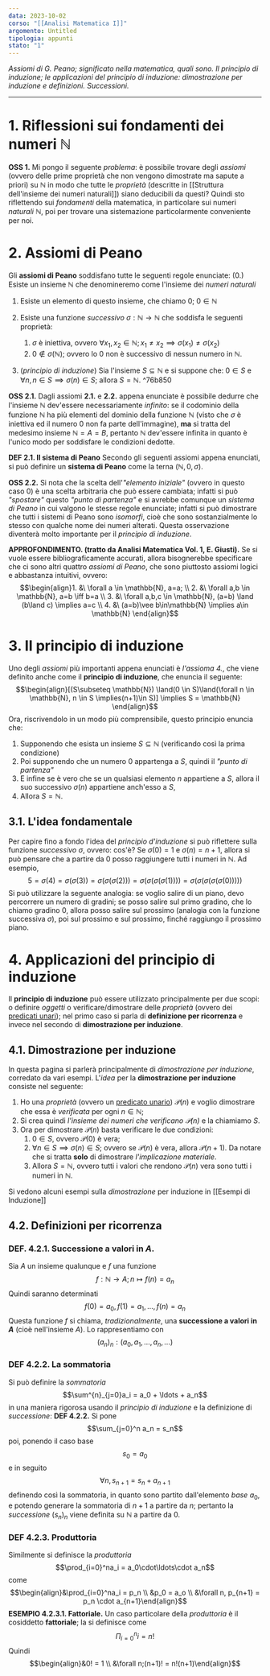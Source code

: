 ```yaml
---
data: 2023-10-02
corso: "[[Analisi Matematica I]]"
argomento: Untitled
tipologia: appunti
stato: "1"
---
```

*Assiomi di G. Peano; significato nella matematica, quali sono. Il principio di induzione; le applicazioni del principio di induzione: dimostrazione per induzione e definizioni. Successioni.*
- - -
# 1. Riflessioni sui fondamenti dei numeri $\mathbb{N}$
**OSS 1.** Mi pongo il seguente *problema*: è possibile trovare degli *assiomi* (ovvero delle prime proprietà che non vengono dimostrate ma sapute a priori) su $\mathbb{N}$ in modo che tutte le *proprietà* (descritte in [[Struttura dell'insieme dei numeri naturali]]) siano deducibili da questi? 
Quindi sto riflettendo sui *fondamenti* della matematica, in particolare sui numeri *naturali* $\mathbb{N}$, poi per trovare una sistemazione particolarmente conveniente per noi.
# 2. Assiomi di Peano
Gli **assiomi di Peano** soddisfano tutte le seguenti regole enunciate:
(0.) Esiste un insieme $\mathbb{N}$ che denomineremo come l'insieme dei *numeri naturali*
1. Esiste un elemento di questo insieme, che chiamo $0$; $0 \in \mathbb{N}$
2. Esiste una funzione *successivo* $\sigma : \mathbb{N} \longrightarrow \mathbb{N}$ che soddisfa le seguenti proprietà:
	1. $\sigma$ è iniettiva, ovvero $\forall x_1, x_2 \in \mathbb{N}; x_1 \neq x_2 \implies \sigma(x_1) \neq \sigma(x_2)$
	2. $0 \not \in \sigma(\mathbb{N})$; ovvero lo $0$ non è successivo di nessun numero in $\mathbb{N}$.
	
3. (*principio di induzione*) Sia l'insieme $S \subseteq \mathbb{N}$ e si suppone che: $0 \in S$ e $\forall n, n \in S \implies \sigma(n) \in S$; allora $S = \mathbb{N}$. ^76b850

**OSS 2.1.** Dagli assiomi **2.1.** e **2.2.** appena enunciate è possibile dedurre che l'insieme $\mathbb{N}$ dev'essere necessariamente *infinito*: se il codominio della funzione $\mathbb{N}$ ha più elementi del dominio della funzione $\mathbb{N}$ (visto che $\sigma$ è iniettiva ed il numero $0$ non fa parte dell'immagine), **ma** si tratta del medesimo insieme $\mathbb{N} = A = B$, pertanto $\mathbb{N}$ dev'essere infinita in quanto è l'unico modo per soddisfare le condizioni dedotte.

**DEF 2.1. Il sistema di Peano**
Secondo gli seguenti assiomi appena enunciati, si può definire un **sistema di Peano** come la terna $(\mathbb{N}, 0, \sigma)$.

**OSS 2.2.** Si nota che la scelta dell'*"elemento iniziale"* (ovvero in questo caso $0$) è una scelta arbitraria che può essere cambiata; infatti si può *"spostare"* questo *"punto di partenza"* e si avrebbe comunque un *sistema di Peano* in cui valgono le stesse regole enunciate; infatti si può dimostrare che tutti i sistemi di Peano sono *isomorfi*, cioè che sono sostanzialmente lo stesso con qualche nome dei numeri alterati.
Questa osservazione diventerà molto importante per il *principio di induzione*. 

**APPROFONDIMENTO. (tratto da Analisi Matematica Vol. 1, E. Giusti).** Se si vuole essere bibliograficamente accurati, allora bisognerebbe specificare che ci sono altri quattro *assiomi di Peano*, che sono piuttosto assiomi logici e abbastanza intuitivi, ovvero: $$\begin{align}1. &\ \forall a \in \mathbb{N}, a=a; \\ 2. &\ \forall a,b \in \mathbb{N}, a=b \iff b=a \\ 3. &\ \forall a,b,c \in \mathbb{N}, (a=b) \land (b\land c) \implies a=c \\ 4. &\ (a=b)\vee b\in\mathbb{N} \implies a\in \mathbb{N}  \end{align}$$
# 3. Il principio di induzione
Uno degli *assiomi* più importanti appena enunciati è *l'assioma 4.*, che viene definito anche come il **principio di induzione**, che enuncia il seguente: $$\begin{align}[(S\subseteq \mathbb{N}) \land(0 \in S)\land(\forall n \in \mathbb{N}, n \in S \implies(n+1)\in S)] \implies S = \mathbb{N} \end{align}$$Ora, riscrivendolo in un modo più comprensibile, questo principio enuncia che:
1. Supponendo che esista un insieme $S \subseteq \mathbb{N}$ (verificando così la prima condizione)
2. Poi supponendo che un numero $0$ appartenga a $S$, quindi il *"punto di partenza"*
3. E infine se è vero che se un qualsiasi elemento $n$ appartiene a $S$, allora il suo successivo $\sigma(n)$ appartiene anch'esso a $S$,
4. Allora $S = \mathbb{N}$.
## 3.1. L'idea fondamentale
Per capire fino a fondo l'idea del *principio d'induzione* si può riflettere sulla funzione *successivo* $\sigma$, ovvero: cos'è?
Se $\sigma(0)=1$ e $\sigma(n) = n+1$, allora si può pensare che a partire da $0$ posso raggiungere tutti i numeri in $\mathbb{N}$. Ad esempio, $$5 = \sigma(4) = \sigma(\sigma(3)) = \sigma(\sigma(\sigma(2))) = \sigma(\sigma(\sigma(\sigma(1)))) = \sigma(\sigma(\sigma(\sigma(\sigma(0)))))$$
Si può utilizzare la seguente analogia: se voglio salire di un piano, devo percorrere un numero di gradini; se posso salire sul primo gradino, che lo chiamo gradino $0$, allora posso salire sul prossimo (analogia con la funzione successiva $\sigma$), poi sul prossimo e sul prossimo, finché raggiungo il prossimo piano.
# 4. Applicazioni del principio di induzione
Il **principio di induzione** può essere utilizzato principalmente per due scopi: o definire *oggetti* o verificare/dimostrare delle *proprietà* (ovvero dei [predicati unari](Predicati%20e%20Quantificatori)); nel primo caso si parla di **definizione per ricorrenza** e invece nel secondo di **dimostrazione per induzione**.
## 4.1. Dimostrazione per induzione
In questa pagina si parlerà principalmente di *dimostrazione per induzione*, corredato da vari esempi.
L'*idea* per la **dimostrazione per induzione** consiste nel seguente: 
1. Ho una *proprietà* (ovvero un [predicato unario](Predicati%20e%20Quantificatori)) $\mathcal{P}(n)$ e voglio dimostrare che essa è *verificata* per ogni $n \in \mathbb{N}$; 
2. Si crea quindi *l'insieme dei numeri che verificano $\mathcal{P}(n)$* e la chiamiamo $S$.
3. Ora per dimostrare $\mathcal{P}(n)$ basta verificare le due condizioni:
	1. $0 \in S$, ovvero $\mathcal{P}(0)$ è vera;
	2. $\forall n \in S \implies \sigma(n) \in S$; ovvero se $\mathcal{P}(n)$ è vera, allora $\mathcal{P}(n+1)$. Da notare che si tratta **solo** di dimostrare *l'implicazione materiale*.
	3. Allora $S = \mathbb{N}$, ovvero tutti i valori che rendono $\mathcal{P}(n)$ vera sono tutti i numeri in $\mathbb{N}$. 

Si vedono alcuni esempi sulla *dimostrazione* per induzione in [[Esempi di Induzione]]
## 4.2. Definizioni per ricorrenza
### DEF. 4.2.1. Successione a valori in $A$.
Sia $A$ un insieme qualunque e $f$ una funzione $$f: \mathbb{N} \longrightarrow A; n \mapsto f(n) = a_n$$Quindi saranno determinati $$f(0)=a_0, f(1) = a_1, \ldots, f(n) = a_n$$
Questa funzione $f$ si chiama, *tradizionalmente*, una **successione a valori in $A$** (cioè nell'insieme $A$).
Lo rappresentiamo con $$(a_n)_n: (a_0, a_1, \ldots, a_n, \ldots)$$
### DEF 4.2.2. La sommatoria
Si può definire la *sommatoria* $$\sum^{n}_{j=0}a_i = a_0 + \ldots + a_n$$in una maniera rigorosa usando il *principio di induzione* e la definizione di *successione*:
**DEF 4.2.2.** Si pone $$\sum_{j=0}^n a_n = s_n$$poi, ponendo il caso base $$s_0 = a_0$$e in seguito $$\forall n, s_{n+1} = s_n + a_{n+1}$$definendo così la sommatoria, in quanto sono partito dall'elemento *base* $a_0$, e potendo generare la sommatoria di $n+1$ a partire da $n$; pertanto la *successione* $(s_n)_n$ viene definita su $\mathbb{N}$ a partire da $0$.

### DEF 4.2.3. Produttoria
Similmente si definisce la *produttoria* $$\prod_{i=0}^na_i = a_0\cdot\ldots\cdot a_n$$ come $$\begin{align}&\prod_{i=0}^na_i = p_n \\ &p_0 = a_o \\ &\forall n, p_{n+1} = p_n \cdot a_{n+1}\end{align}$$
**ESEMPIO 4.2.3.1. Fattoriale.** Un caso particolare della *produttoria* è il cosiddetto **fattoriale**; la si definisce come $$\Pi_{i=0}^{n}i = n!$$Quindi $$\begin{align}&0! = 1 \\ &\forall n;(n+1)! = n!(n+1)\end{align}$$